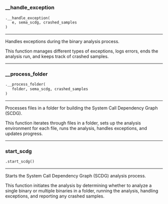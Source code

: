 #


### __handle_exception
```python
.__handle_exception(
   e, sema_scdg, crashed_samples
)
```

---
Handles exceptions during the binary analysis process.

This function manages different types of exceptions, logs errors, ends the analysis run, and keeps track of crashed samples.

----


### __process_folder
```python
.__process_folder(
   folder, sema_scdg, crashed_samples
)
```

---
Processes files in a folder for building the System Call Dependency Graph (SCDG).

This function iterates through files in a folder, sets up the analysis environment for each file, runs the analysis, handles exceptions, and updates progress.

----


### start_scdg
```python
.start_scdg()
```

---
Starts the System Call Dependency Graph (SCDG) analysis process.

This function initiates the analysis by determining whether to analyze a single binary or multiple binaries in a folder, running the analysis, handling exceptions, and reporting any crashed samples.
